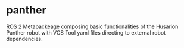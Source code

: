 # panther

ROS 2 Metapackeage composing basic functionalities of the Husarion Panther robot with VCS Tool yaml files directing to external robot dependencies.
